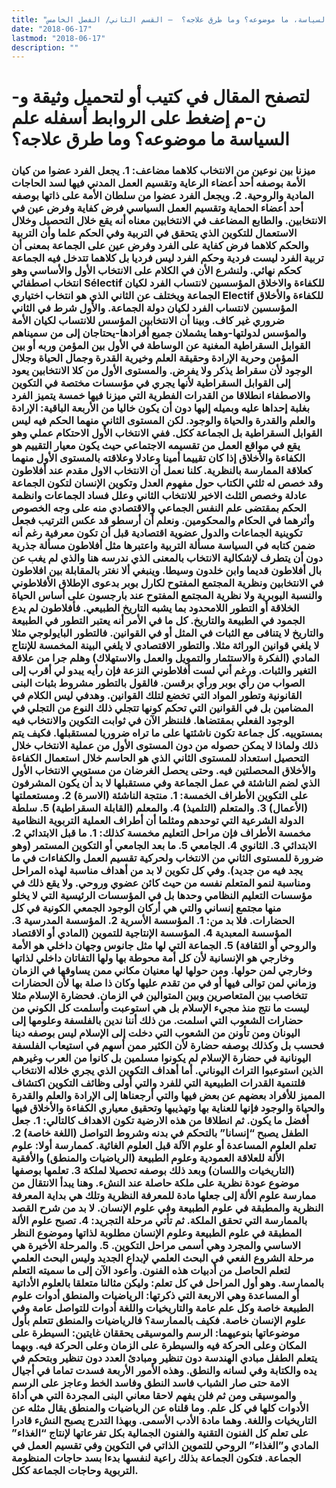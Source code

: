 ```yaml
---
title: "علم السياسة، ما موضوعه؟ وما طرق علاجه؟  – القسم الثاني/ الفصل الخامس"
date: "2018-06-17"
lastmod: "2018-06-17"
description: ""
---
```

# **لتصفح المقال في كتيب أو لتحميل وثيقة و-ن-م إضغط على الروابط أسفله** **علم السياسة ما موضوعه؟ وما طرق علاجه؟**

### ميزنا بين نوعين من الانتخاب كلاهما مضاعف: 1. يجعل الفرد عضوا من كيان الأمة بوصفه أحد أعضاء الرعاية وتقسيم العمل المدني فيها لسد الحاجات المادية والروحية. 2. ويجعل الفرد عضوا من سلطان الأمة على ذاتها بوصفه أحد أعضاء الحماية وتقسيم العمل السياسي فرض كفاية وفرض عين في الانتخابين. والطابع المضاعف في الانتخابين معناه أنه يقع خلال التحصيل وخلال الاستعمال للتكوين الذي يتحقق في التربية وفي الحكم علما وأن التربية والحكم كلاهما فرض كفاية على الفرد وفرض عين على الجماعة بمعنى أن تربية الفرد ليست فردية وحكم الفرد ليس فرديا بل كلاهما تتدخل فيه الجماعة كحكم نهائي. ولنشرع الأن في الكلام على الانتخاب الأول والأساسي وهو انتخاب اصطفائي Sélectif للكفاءة والاخلاق المؤسسين لانتساب الفرد لكيان الجماعة ويختلف عن الثاني الذي هو انتخاب اختياري Electif للكفاءة والأخلاق المؤسسين لانتساب الفرد لكيان دولة الجماعة. والأول شرط في الثاني ضروري غير كاف. وبينا أن الانتخابين المؤسس للانتساب لكيان الأمة والمؤسس لدولتها-وهما يشملان جميع أفرادها-يحتاجان إلى من سميناهم القوابل السقراطية المغنية عن الوساطة في الأول بين المؤمن وربه أو بين المؤمن وحرية الإرادة وحقيقة العلم وخيرية القدرة وجمال الحياة وجلال الوجود لأن سقراط يذكر ولا يفرض. والمستوى الأول من كلا الانتخابين يعود إلى القوابل السقراطية لأنها يجري في مؤسسات مختصة في التكوين والاصطفاء انطلاقا من القدرات الفطرية التي ميزنا فيها خمسة يتميز الفرد بغلبة إحداها عليه وبميله إليها دون أن يكون خاليا من الأربعة الباقية: الإرادة والعلم والقدرة والحياة والوجود. لكن المستوى الثاني منهما الحكم فيه ليس القوابل السقراطية بل الجماعة ككل. ففي الانتخاب الأول الاحتكام عملي وهو يقع في مواقع العمل من تقسيمه الاجتماعي حيث يكون معيار التقييم هو الكفاءة والأخلاق إذا كان تقييما أمينا وعادلا وعلاقته بالمستوى الأول منهما كعلاقة الممارسة بالنظرية. كلنا نعمل أن الانتخاب الاول مقدم عند أفلاطون وقد خصص له ثلثي الكتاب حول مفهوم العدل وتكوين الإنسان لتكون الجماعة عادلة وخصص الثلث الاخير للانتخاب الثاني وعلل فساد الجماعات وانظمة الحكم بمقتضى علم النفس الجماعي والاقتصادي منه على وجه الخصوص وأثرهما في الحكام والمحكومين. ونعلم أن أرسطو قد عكس الترتيب فجعل تكوينية الجماعات والدول عضوية اقتصادية قبل أن تكون معرفية رغم أنه ضمن كتابه في السياسة مسألة التربية واعتبرها مثل أفلاطون مسألة جذرية دون أن يتطرف لإشكالية الانتخاب بالمعنى الذي ندرسه هنا والذي لم يغب عن بال أفلاطون قديما وابن خلدون وسيطا. وينبغي ألا نغتر بالمقابلة بين افلاطون في الانتخابين ونظرية المجتمع المفتوح لكارل بوبر بدعوى الإطلاق الأفلاطوني والنسبة البوبرية ولا نظرية المجتمع المفتوح عند بارجسون على أساس الحياة الخلاقة أو التطور اللامحدود بما يشبه التاريخ الطبيعي. فأفلاطون لم يدع الجمود في الطبيعة والتاريخ. كل ما في الأمر أنه يعتبر التطور في الطبيعة والتاريخ لا يتنافى مع الثبات في المثل أو في القوانين. فالتطور البايولوجي مثلا لا يلغي قوانين الوراثة مثلا. والتطور الاقتصادي لا يلغي البينة المخمسة للإنتاج المادي (الفكرة والاستثمار والتمويل والعمل والاستهلاك) وهلم جرا من علاقة التغير والثبات. ورغم أني لست أفلاطوني النزعة فإن رأيه يبدو لي أقرب إلى الصواب من رأي بوبر ورأي برقسن. فالقول بالتطور مشروط بثبات البنى القانونية وتطور المواد التي تخضع لتلك القوانين. وهدفي ليس الكلام في المضامين بل في القوانين التي تحكم كونها تتجلي ذلك النوع من التجلي في الوجود الفعلي بمقتضاها. فلننظر الآن في ثوابت التكوين والانتخاب فيه بمستوييه. كل جماعة تكون ناشئتها على ما تراه ضروريا لمستقبلها. فكيف يتم ذلك ولماذا لا يمكن حصوله من دون المستوى الأول من عملية الانتخاب خلال التحصيل استعداد للمستوى الثاني الذي هو الحاسم خلال استعمال الكفاءة والأخلاق المحصلتين فيه. وحتى يحصل الغرضان من مستويي الانتخاب الأول الذي لضم الناشئة في عمل الجماعة وفي مستقبلها لا بد أن يكون المشرفون على التكوين الأطراف الخمسة: 1. منتجة الناشئة (الاسرة) 2. ومستعملتها (الأعمال) 3. والمتعلم (التلميذ) 4. والمعلم (القابلة السقراطية) 5. سلطة الدولة الشرعية التي توحدهم ومثلما أن أطراف العملية التربوية النظامية مخمسة الأطراف فإن مراحل التعليم مخمسة كذلك: 1. ما قبل الابتدائي 2. الابتدائي 3. الثانوي 4. الجامعي 5. ما بعد الجامعي أو التكوين المستمر (وهو ضرورة للمستوى الثاني من الانتخاب ولحركية تقسيم العمل والكفاءات في ما يجد فيه من جديد). وفي كل تكوين لا بد من أهداف مناسبة لهذه المراحل ومناسبة لنمو المتعلم نفسه من حيث كائن عضوي وروحي. ولا يقع ذلك في مؤسسات التعليم النظامي وحدها بل في المؤسسات الرئيسية التي لا يخلو منها مجتمع إنساني والتي هي أركان الوجود الجمعي الكونية في كل الحضارات. فلا بد من: 1. المؤسسة الأسرية 2. المؤسسة المدرسية 3. المؤسسة المعبدية 4. المؤسسة الإنتاجية للتموين (المادي أو الاقتصاد والروحي أو الثقافة) 5. الجماعة التي لها مثل جانوس وجهان داخلي هو الأمة وخارجي هو الإنسانية لأن كل أمة محوطة بها ولها التفاتان داخلي لذاتها وخارجي لمن حولها. ومن حولها لها معنيان مكاني ممن يساوقها في الزمان وزماني لمن توالى فيها أو في من تقدم عليها وكان ذا صلة بها لأن الحضارات تتخاصب بين المتعاصرين وبين المتوالين في الزمان. فحضارة الإسلام مثلا ليست ما نتج منذ مجيء الإسلام بل هي استوعبت وأسلمت كل الكوني من حضارات الشعوب التي اسلمت. من ذلك أننا ندين بالفلسفة وعلومها إلى اليونان ومن تأونن من الشعوب التي دخلت إلى الإسلام ليس بوصفه دينا فحسب بل وكذلك بوصفه حضارة لأن الكثير ممن أسهم في استيعاب الفلسفة اليونانية في حضارة الإسلام لم يكونوا مسلمين بل كانوا من العرب وغيرهم الذين استوعبوا التراث اليوناني. أما أهداف التكوين الذي يجري خلاله الانتخاب فلتنمية القدرات الطبيعية التي للفرد والتي أولى وظائف التكوين اكتشاف المميز للأفراد بعضهم عن بعض فيها والتي أرجعناها إلى الإرادة والعلم والقدرة والحياة والوجود فإنها للعناية بها وتهذيبها وتحقيق معياري الكفاءة والأخلاق فيها أفضل ما يكون. ثم انطلاقا من هذه الارضية تكون الاهداف كالتالي: 1. جعل الطفل يصبح “إنسانا” بالتحكم في بدنه وشروط التواصل (اللغة خاصة) 2. تعلم العلوم المساعدة أو علوم الآلة قبل العلوم الغائية. كممارسة أولا: علوم الألة للعلاقة العمودية وعلوم الطبيعة (الرياضيات والمنطق) والأفقية (التاريخيات واللسان) وبعد ذلك بوصفه تحصيلا لملكة 3. تعلمها بوصفها موضوع عودة نظرية على ملكة حاصلة عند النشء. وهنا يبدأ الانتقال من ممارسة علوم الألة إلى جعلها مادة للمعرفة النظرية وتلك هي بداية المعرفة النظرية والمطبقة في علوم الطبيعة وفي علوم الإنسان. لا بد من شرح القصد بالممارسة التي تحقق الملكة. ثم تأتي مرحلة التجريد: 4. تصبح علوم الألة المطبقة في علوم الطبيعة وعلوم الإنسان مطلوبة لذاتها وموضوع النظر الاساسي والمجرد وهي أسمى مراحل التكوين. 5. والمرحلة الأخيرة هي مرحلة الشروع الفعي في البحث العلمي لإبداع الجديد وليس البحث العلمي لتعلم الحاصل من أدبيات هذه الفنون. وأعود الآن إلى ما سميته التعلم بالممارسة. وهو أول المراحل في كل تعلم: وليكن مثالنا متعلقا بالعلوم الأداتية أو المساعدة وهي الاربعة التي ذكرتها: الرياضيات والمنطق أدوات علوم الطبيعة خاصة وكل علم عامة والتاريخيات واللغة أدوات للتواصل عامة وفي علوم الإنسان خاصة. فكيف بالممارسة؟ فالرياضيات والمنطق تتعلم بأول موضوعاتها بنوعيهما: الرسم والموسيقى يحققان غايتين: السيطرة على المكان وعلى الحركة فيه والسيطرة على الزمان وعلى الحركة فيه. وبهما يتعلم الطفل مبادي الهندسة دون تنظير ومبادئ العدد دون تنظير وبتحكم في يده والكتابة وفي لسانه والنطق. وهذه الأمور الأربعة فسدت تماما في أجيال الامة حتى صار الشباب فاسد النطق وفاسد الخط وعاجز على الرسم والموسيقى ومن ثم فلن يفهم لاحقا معاني البنى المجردة التي هي أداة الأدوات كلها في كل علم. وما قلناه عن الرياضيات والمنطق يقال مثله عن التاريخيات واللغة. وهما مادة الأدب الأسمى. وبهذا التدرج يصبح النشء قادرا على تعلم كل الفنون التقنية والفنون الجمالية بكل تفرعاتها لإنتاج “الغذاء” المادي و”الغذاء” الروحي للتموين الذاتي في التكوين وفي تقسيم العمل في الجماعة. فتكون الجماعة بذلك راعية لنفسها بدءا بسد حاجات المنظومة التربوية وحاجات الجماعة ككل.

###